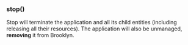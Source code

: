 ### stop()
Stop will terminate the application and all its child entities (including releasing all their resources).
The application will also be unmanaged, **removing** it from Brooklyn.